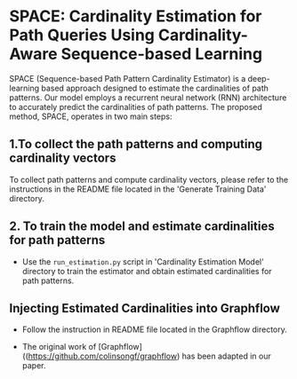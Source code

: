 # SPACE: Cardinality Estimation for Path Queries Using Cardinality-Aware Sequence-based Learning

SPACE (Sequence-based Path Pattern Cardinality Estimator) is a deep-learning based approach designed to estimate the cardinalities of path patterns. Our model employs a recurrent neural network (RNN) architecture to accurately predict the cardinalities of path patterns. The proposed method, SPACE, operates in two main steps:

## 1.To collect the path patterns and computing cardinality vectors 

To collect path patterns and compute cardinality vectors, please refer to the instructions in the README file located in the 'Generate Training Data' directory.

## 2. To train the model and estimate cardinalities for path patterns

- Use the `run_estimation.py` script in 'Cardinality Estimation Model' directory to train the estimator and obtain estimated cardinalities for path patterns.


## Injecting Estimated Cardinalities into Graphflow


- Follow the instruction in README file located in the Graphflow directory.

- The original work of [Graphflow] ((https://github.com/colinsongf/graphflow) has been adapted in our paper.
